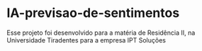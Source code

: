 # IA-previsao-de-sentimentos
Esse projeto foi desenvolvido para a matéria de Residência II, na Universidade Tiradentes para a empresa IPT Soluções
